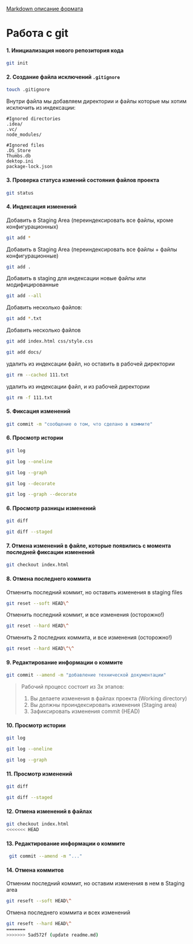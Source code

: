 [Markdown описание формата](https://docs.github.com/en/get-started/writing-on-github/getting-started-with-writing-and-formatting-on-github/basic-writing-and-formatting-syntax)


# Работа с git

#### 1. Инициализация нового репозитория кода

```bash
git init
```

#### 2. Создание файла исключений `.gitignore`
```bash
touch .gitignore
```
Внутри файла мы добавляем директории и файлы которые мы хотим исключить из индексации:

```gitignore
#Ignored directories
.idea/
.vc/
node_modules/

#Ignored files
.DS_Store
Thumbs.db
dektop.ini
package-lock.json
```

#### 3. Проверка статуса измений состояния файлов проекта

```bash
git status
```

#### 4. Индексация изменений
Добавить в Staging Area (переиндексировать все файлы, кроме конфигурационных)
```bash
git add *
```

Добавить в Staging Area (переиндексировать все файлы + файлы конфигурационные)
```bash
git add .
```

Добавить в staging для индексации новые файлы или модифицированные
```bash
git add --all
```

Добавить несколько файлов:
```bash
git add *.txt
```

Добавить несколько файлов
```bash
git add index.html css/style.css
```

```bash
git add docs/
```

удалить из индексации файл, но оставить в рабочей директории
```bash
git rm --cached 111.txt
```

удалить из индексации файл, и из рабочей директории
```bash
git rm -f 111.txt
```

#### 5. Фиксация изменений

```bash
git commit -m "сообщение о том, что сделано в коммите"
```

#### 6. Просмотр истории

```bash
git log
```

```bash
git log --oneline
```

```bash
git log --graph
```

```bash
git log --decorate
```

```bash
git log --graph --decorate
```

#### 6. Просмотр разницы изменений

```bash
git diff
```

```bash
git diff --staged
```

#### 7. Отмена изменений в файле, которые появились с момента последней фиксации изменений

```bash
git checkout index.html
```

#### 8. Отмена последнего коммита

Отменить последний коммит, но оставить изменения в staging files
```bash
git reset --soft HEAD\^
```

Отменить последний коммит, и все изменения (осторожно!)
```bash
git reset --hard HEAD\^
```

Отменить 2 последних коммита, и все изменения (осторожно!)
```bash
git reset --hard HEAD\^\^
```

#### 9. Редактирование информации о коммите
```bash
git commit --amend -m "добавление технической документации"
```
> Рабочий процесс состоит из 3х этапов:
> 1. Вы делаете изменения в файлах проекта (Working directory)
> 2. Вы должны проиндексировать изменения (Staging area)
> 3. Зафиксировать изменения commit (HEAD)

#### 10. Просмотр истории
```bash
git log
```
```bash
git log --oneline
```
```bash
git log --graph
```

#### 11. Просмотр изменений
```bash
git diff
```
```bash
git diff --staged
```

#### 12. Отмена изменений в файлах
```bash
git checkout index.html
<<<<<<< HEAD
```

#### 13. Редактирование информации о коммите 
```bash
 git commit --amend -m "..."
```

#### 14. Отмена коммитов

Отменим последний коммит, но оставим изменения в нем в Staging area
```bash
git reseft --soft HEAD\^ 
```
Отмена последнего коммита и всех изменений
```bash
git reseft --hard HEAD\^ 
=======
>>>>>>> 5ad572f (update readme.md)
```